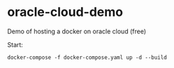 # oracle-cloud-demo

Demo of hosting a docker on oracle cloud (free)

Start:
```
docker-compose -f docker-compose.yaml up -d --build
```

